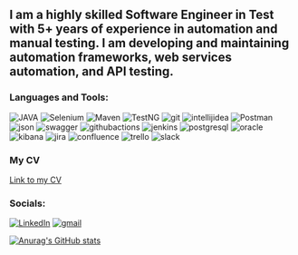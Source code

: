 ## I am a highly skilled Software Engineer in Test with 5+ years of experience in automation and manual testing. I am developing and maintaining automation frameworks, web services automation, and API testing.


### Languages and Tools:
![JAVA](https://img.shields.io/badge/-JAVA-090909?style=for-the-badge&logo=openjdk&logoColor=white)
![Selenium](https://img.shields.io/badge/-Selenium-090909?style=for-the-badge&logo=selenium&logoColor=#43B02A)
![Maven](https://img.shields.io/badge/-Maven-090909?style=for-the-badge&logo=apachemaven&logoColor=C71A36)
![TestNG](https://img.shields.io/badge/-TestNG-090909?style=for-the-badge&logo=TestNG&logoColor=6296CC)
![git](https://img.shields.io/badge/-git-090909?style=for-the-badge&logo=git&logoColor=#85EA2D)
![intellijidea](https://img.shields.io/badge/-intellijidea-090909?style=for-the-badge&logo=intellijidea&logoColor=#000000)
![Postman](https://img.shields.io/badge/-Postman-090909?style=for-the-badge&logo=postman&logoColor=#FF6C37)
![json](https://img.shields.io/badge/-json-090909?style=for-the-badge&logo=json&logoColor=#000000)
![swagger](https://img.shields.io/badge/-swagger-090909?style=for-the-badge&logo=swagger&logoColor=#85EA2D)
![githubactions](https://img.shields.io/badge/-githubactions-090909?style=for-the-badge&logo=githubactions&logoColor=#2088FF)
![jenkins](https://img.shields.io/badge/-jenkins-090909?style=for-the-badge&logo=jenkins&logoColor=#D24939)
![postgresql](https://img.shields.io/badge/-postgresql-090909?style=for-the-badge&logo=postgresql&logoColor=#4169E1)
![oracle](https://img.shields.io/badge/-oracle-090909?style=for-the-badge&logo=oracle&logoColor=#F80000)
![kibana](https://img.shields.io/badge/-kibana-090909?style=for-the-badge&logo=kibana&logoColor=#005571)
![jira](https://img.shields.io/badge/-jira-090909?style=for-the-badge&logo=jira&logoColor=#0052CC)
![confluence](https://img.shields.io/badge/-confluence-090909?style=for-the-badge&logo=confluence&logoColor=#172B4D)
![trello](https://img.shields.io/badge/-trello-090909?style=for-the-badge&logo=trello&logoColor=#0052CC)
![slack](https://img.shields.io/badge/-slack-090909?style=for-the-badge&logo=slack&logoColor=#4A154B)


### My CV
[Link to my CV](https://docs.google.com/document/d/1wBIcHU-TV3mhO07Muzppi230ytmBfjDEwFWWpcgC0xE/edit)


### Socials:
[![LinkedIn](https://img.shields.io/badge/-LinkedIn-090909?style=for-the-badge&logo=linkedin&logoColor=007BB6)](https://www.linkedin.com/in/anastasiia-bel/)
[![gmail](https://img.shields.io/badge/-gmail-090909?style=for-the-badge&logo=gmail&logoColor=007BB6)](nastasia.beloborodova@gmail.com)

[![Anurag's GitHub stats](https://github-readme-stats.vercel.app/api?username=BNastasia)](https://github.com/anuraghazra/github-readme-stats)







